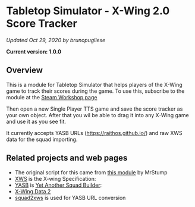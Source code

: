 # Tabletop Simulator - X-Wing 2.0 Score Tracker
*Updated Oct 29, 2020 by brunopugliese*

**Current version: 1.0.0**

Overview
----
This is a module for Tabletop Simulator that helps players of the X-Wing game to track their scores during the game.
To use this, subscribe to the module at the [Steam Workshop page](https://steamcommunity.com/sharedfiles/filedetails/?id=2271097329)

Then open a new Single Player TTS game and save the score tracker as your own object. After that you wil be able to drag it into any X-Wing game and use it as you see fit.

It currently accepts YASB URLs (https://raithos.github.io/) and raw XWS data for the squad importing.


Related projects and web pages
----
- The original script for this came from [this module](https://steamcommunity.com/sharedfiles/filedetails/?id=1124124634) by MrStump
- [XWS](https://github.com/elistevens/xws-spec) is the X-wing Specification: 
- [YASB](https://github.com/raithos/xwing) is [Yet Another Squad Builder](https://github.com/raithos/xwing): 
- [X-Wing Data 2](https://github.com/guidokessels/xwing-data2)
- [squad2xws](https://github.com/zacharyp/squad2xws) is used for YASB URL conversion
